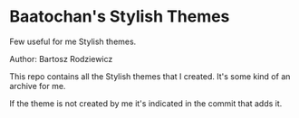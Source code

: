 # Baatochan's Stylish Themes
Few useful for me Stylish themes.

Author: Bartosz Rodziewicz

This repo contains all the Stylish themes that I created. It's some kind of an archive for me.

If the theme is not created by me it's indicated in the commit that adds it.
